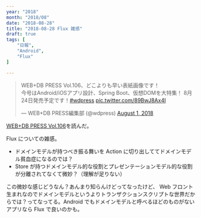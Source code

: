 ```yaml
---
year: "2018"
month: "2018/08"
date: "2018-08-28"
title: "2018-08-28 Flux 雑感"
draft: true
tags: [
    "日報",
    "Android",
    "Flux"
]

---
```


<blockquote class="twitter-tweet"><p lang="ja" dir="ltr">WEB+DB PRESS Vol.106、どこよりも早い表紙画像です！<br>今号はAndroid/iOSアプリ設計、Spring Boot、仮想DOMを大特集！ 8月24日発売予定です！<a href="https://twitter.com/hashtag/wdpress?src=hash&amp;ref_src=twsrc%5Etfw">#wdpress</a> <a href="https://t.co/89BwJ8Ax4I">pic.twitter.com/89BwJ8Ax4I</a></p>&mdash; WEB+DB PRESS編集部 (@wdpress) <a href="https://twitter.com/wdpress/status/1024521167380463616?ref_src=twsrc%5Etfw">August 1, 2018</a></blockquote> <script async src="https://platform.twitter.com/widgets.js" charset="utf-8"></script>

[WEB+DB PRESS Vol.106](https://www.amazon.co.jp/dp/4774199435/wada811-22/)を読んだ。

Flux についての雑感。

- ドメインモデルが持つべき振る舞いを Action に切り出しててドメインモデル貧血症になるのでは？
- Store が持つドメインモデル的な役割とプレゼンテーションモデル的な役割が分離されてなくて微妙？（理解が足りない）

この微妙な感じどうなん？あんまり知らんけどってなったけど、 Web フロント生まれなのでドメインモデルというよりトランザクションスクリプトな世界だからでは？ってなってる。Android でもドメインモデルと呼べるほどのものがないアプリなら Flux で良いのかも。
